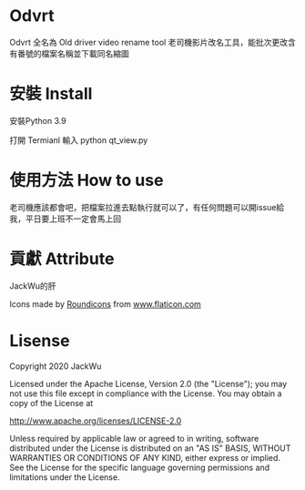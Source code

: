 # Odvrt

Odvrt 全名為 Old driver video rename tool 老司機影片改名工具，能批次更改含有番號的檔案名稱並下載同名縮圖

# 安裝 Install

安裝Python 3.9

打開 Termianl 輸入 python qt_view.py

# 使用方法 How to use
老司機應該都會吧，把檔案拉進去點執行就可以了，有任何問題可以開issue給我，平日要上班不一定會馬上回

# 貢獻 Attribute
JackWu的肝
<div>Icons made by <a href="https://www.flaticon.com/authors/roundicons" title="Roundicons">Roundicons</a> from <a href="https://www.flaticon.com/" title="Flaticon">www.flaticon.com</a></div>



# Lisense
Copyright 2020 JackWu

Licensed under the Apache License, Version 2.0 (the "License");
you may not use this file except in compliance with the License.
You may obtain a copy of the License at

   http://www.apache.org/licenses/LICENSE-2.0

Unless required by applicable law or agreed to in writing, software
distributed under the License is distributed on an "AS IS" BASIS,
WITHOUT WARRANTIES OR CONDITIONS OF ANY KIND, either express or implied.
See the License for the specific language governing permissions and
limitations under the License.